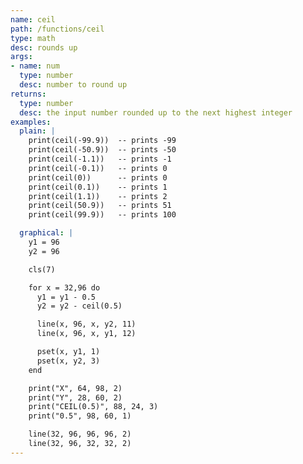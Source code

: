 ```yaml
---
name: ceil
path: /functions/ceil
type: math
desc: rounds up
args:
- name: num
  type: number
  desc: number to round up
returns:
  type: number
  desc: the input number rounded up to the next highest integer
examples:
  plain: |
    print(ceil(-99.9))  -- prints -99
    print(ceil(-50.9))  -- prints -50
    print(ceil(-1.1))   -- prints -1
    print(ceil(-0.1))   -- prints 0
    print(ceil(0))      -- prints 0
    print(ceil(0.1))    -- prints 1
    print(ceil(1.1))    -- prints 2
    print(ceil(50.9))   -- prints 51
    print(ceil(99.9))   -- prints 100

  graphical: |
    y1 = 96
    y2 = 96

    cls(7)

    for x = 32,96 do
      y1 = y1 - 0.5
      y2 = y2 - ceil(0.5)

      line(x, 96, x, y2, 11)
      line(x, 96, x, y1, 12)

      pset(x, y1, 1)
      pset(x, y2, 3)
    end

    print("X", 64, 98, 2)
    print("Y", 28, 60, 2)
    print("CEIL(0.5)", 88, 24, 3)
    print("0.5", 98, 60, 1)

    line(32, 96, 96, 96, 2)
    line(32, 96, 32, 32, 2)
---
```

